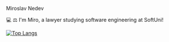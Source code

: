 Miroslav Nedev

💻 ⚖ I'm Miro, a lawyer studying software engineering at SoftUni!





[![Top Langs](https://github-readme-stats.vercel.app/api/top-langs/?username=pylapp&layout=compact&theme=dark)](https://github.com/Nedev-Miroslav/github-readme-stats)


